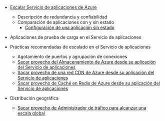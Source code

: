 * [Escalar Servicio de aplicaciones de Azure](../app-service/app-service-scale.md)
	* Descripción de redundancia y confiabilidad
	* Comparación de aplicaciones con y sin estado
		* [Configuración de una aplicación sin estado](/blog/disabling-arrs-instance-affinity-in-windows-azure-web-sites/)

* Aplicaciones de prueba de carga en el Servicio de aplicaciones

* Prácticas recomendadas de escalado en el Servicio de aplicaciones
	* Agotamiento de puertos y agrupación de conexiones
	* [Sacar provecho del Almacenamiento de Azure desde su aplicación del Servicio de aplicaciones](../storage/storage-dotnet-how-to-use-blobs.md)
	* [Sacar provecho de una red CDN de Azure desde su aplicación del Servicio de aplicaciones](../cdn/cdn-overview.md)
	* [Sacar provecho de Caché en Redis de Azure desde su aplicación del Servicio de aplicaciones](../redis-cache/cache-dotnet-how-to-use-azure-redis-cache.md)
		
* Distribución geográfica
	* [Sacar provecho de Administrador de tráfico para alcanzar una escala global](../traffic-manager/traffic-manager-overview.md)

<!---HONumber=AcomDC_0121_2016-->